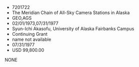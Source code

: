 * 7201722
* The Meridian Chain of All-Sky Camera Stations in Alaska
* GEO,AGS
* 02/01/1973,07/31/1977
* Syun-Ichi Akasofu, University of Alaska Fairbanks Campus
* Continuing Grant
*   name not available
* 07/31/1977
* USD 99,800.00

NONE